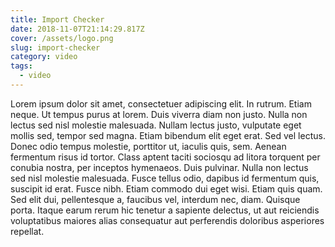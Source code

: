 ```yaml
---
title: Import Checker
date: 2018-11-07T21:14:29.817Z
cover: /assets/logo.png
slug: import-checker
category: video
tags:
  - video
---
```

Lorem ipsum dolor sit amet, consectetuer adipiscing elit. In rutrum. Etiam neque. Ut tempus purus at lorem. Duis viverra diam non justo. Nulla non lectus sed nisl molestie malesuada. Nullam lectus justo, vulputate eget mollis sed, tempor sed magna. Etiam bibendum elit eget erat. Sed vel lectus. Donec odio tempus molestie, porttitor ut, iaculis quis, sem. Aenean fermentum risus id tortor. Class aptent taciti sociosqu ad litora torquent per conubia nostra, per inceptos hymenaeos. Duis pulvinar. Nulla non lectus sed nisl molestie malesuada. Fusce tellus odio, dapibus id fermentum quis, suscipit id erat. Fusce nibh. Etiam commodo dui eget wisi. Etiam quis quam. Sed elit dui, pellentesque a, faucibus vel, interdum nec, diam. Quisque porta. Itaque earum rerum hic tenetur a sapiente delectus, ut aut reiciendis voluptatibus maiores alias consequatur aut perferendis doloribus asperiores repellat.
